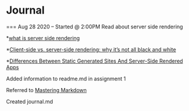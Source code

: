 # Journal

===
Aug 28 2020 – Started @ 2:00PM
Read about server side rendering

*[what is server side rendering](https://www.educative.io/edpresso/what-is-server-side-rendering)

*[Client-side vs. server-side rendering: why it’s not all black and white](https://www.freecodecamp.org/news/what-exactly-is-client-side-rendering-and-hows-it-different-from-server-side-rendering-bd5c786b340d/)

*[Differences Between Static Generated Sites And Server-Side Rendered Apps](https://www.smashingmagazine.com/2020/07/differences-static-generated-sites-server-side-rendered-apps/)

Added information to readme.md in assignment 1

Referred to  [Mastering Markdown](https://guides.github.com/features/mastering-markdown/)


Created journal.md
